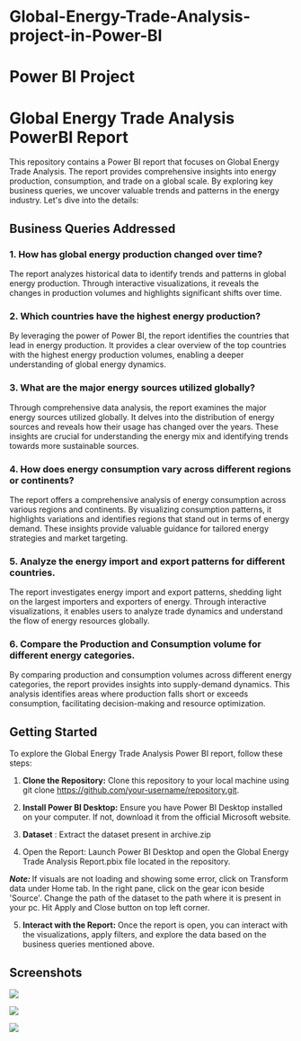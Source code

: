 # Global-Energy-Trade-Analysis-project-in-Power-BI
# Power BI Project
# Global Energy Trade Analysis PowerBI Report

This repository contains a Power BI report that focuses on Global Energy Trade Analysis. The report provides comprehensive insights into energy production, consumption, and trade on a global scale. By exploring key business queries, we uncover valuable trends and patterns in the energy industry. Let's dive into the details:

## Business Queries Addressed

### 1. How has global energy production changed over time?
The report analyzes historical data to identify trends and patterns in global energy production. Through interactive visualizations, it reveals the changes in production volumes and highlights significant shifts over time.

### 2. Which countries have the highest energy production?
By leveraging the power of Power BI, the report identifies the countries that lead in energy production. It provides a clear overview of the top countries with the highest energy production volumes, enabling a deeper understanding of global energy dynamics.

### 3. What are the major energy sources utilized globally?
Through comprehensive data analysis, the report examines the major energy sources utilized globally. It delves into the distribution of energy sources and reveals how their usage has changed over the years. These insights are crucial for understanding the energy mix and identifying trends towards more sustainable sources.

### 4. How does energy consumption vary across different regions or continents?
The report offers a comprehensive analysis of energy consumption across various regions and continents. By visualizing consumption patterns, it highlights variations and identifies regions that stand out in terms of energy demand. These insights provide valuable guidance for tailored energy strategies and market targeting.

### 5. Analyze the energy import and export patterns for different countries.
The report investigates energy import and export patterns, shedding light on the largest importers and exporters of energy. Through interactive visualizations, it enables users to analyze trade dynamics and understand the flow of energy resources globally.

### 6. Compare the Production and Consumption volume for different energy categories.
By comparing production and consumption volumes across different energy categories, the report provides insights into supply-demand dynamics. This analysis identifies areas where production falls short or exceeds consumption, facilitating decision-making and resource optimization.

## Getting Started

To explore the Global Energy Trade Analysis Power BI report, follow these steps:

1. <B>Clone the Repository:</B> Clone this repository to your local machine using git clone https://github.com/your-username/repository.git.

2. <b>Install Power BI Desktop:</b> Ensure you have Power BI Desktop installed on your computer. If not, download it from the official Microsoft website.

3. <b>Dataset</b> : Extract the dataset present in archive.zip 

3. Open the Report: Launch Power BI Desktop and open the Global Energy Trade Analysis Report.pbix file located in the repository.
   
  <b><i>Note: </b></i> If visuals are not loading and showing some error, click on Transform data under Home tab. In the right pane, click on the gear icon beside 'Source'. Change the path of the dataset to the path where it is present in your pc. Hit Apply and Close button on top left corner. 

5. <b>Interact with the Report:</b> Once the report is open, you can interact with the visualizations, apply filters, and explore the data based on the business queries mentioned above.

## Screenshots

![](Images/stats_dashboard.png)


![](Images/country_dashboard.png)


![](Images/category_details.png)






